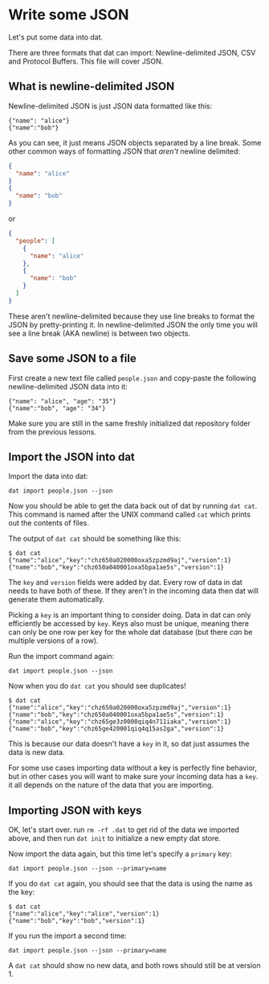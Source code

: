 # Write some JSON

Let's put some data into dat.

There are three formats that dat can import: Newline-delimited JSON, CSV and Protocol Buffers. This file will cover JSON.

## What is newline-delimited JSON

Newline-delimited JSON is just JSON data formatted like this:

```
{"name": "alice"}
{"name":"bob"}
```

As you can see, it just means JSON objects separated by a line break. Some other common ways of formatting JSON that *aren't* newline delimited:

```JSON
{
  "name": "alice"
}
{
  "name": "bob"
}
```

or 

```JSON
{
  "people": [
    {
      "name": "alice"
    },
    {
      "name": "bob"
    }
  ]
}
```

These aren't newline-delimited because they use line breaks to format the JSON by pretty-printing it. In newline-delimited JSON the only time you will see a line break (AKA newline) is between two objects.

## Save some JSON to a file

First create a new text file called `people.json` and copy-paste the following newline-delimited JSON data into it:

```
{"name": "alice", "age": "35"}
{"name":"bob", "age": "34"}
```

Make sure you are still in the same freshly initialized dat repository folder from the previous lessons.

## Import the JSON into dat

Import the data into dat:

```
dat import people.json --json
```

Now you should be able to get the data back out of dat by running `dat cat`. This command is named after the UNIX command called `cat` which prints out the contents of files.

The output of `dat cat` should be something like this:

```
$ dat cat
{"name":"alice","key":"chz650a020000oxa5zpzmd9aj","version":1}
{"name":"bob","key":"chz650a040001oxa5bpa1ae5s","version":1}
```

The `key` and `version` fields were added by dat. Every row of data in dat needs to have both of these. If they aren't in the incoming data then dat will generate them automatically. 

Picking a `key` is an important thing to consider doing. Data in dat can only efficiently be accessed by `key`. Keys also must be unique, meaning there can only be one row per key for the whole dat database (but there *can* be multiple versions of a row).

Run the import command again:

```
dat import people.json --json
```

Now when you do `dat cat` you should see duplicates!

```
$ dat cat
{"name":"alice","key":"chz650a020000oxa5zpzmd9aj","version":1}
{"name":"bob","key":"chz650a040001oxa5bpa1ae5s","version":1}
{"name":"alice","key":"chz65ge3z0000qiq4n711iaka","version":1}
{"name":"bob","key":"chz65ge420001qiq4q15as2ga","version":1}
```

This is because our data doesn't have a `key` in it, so dat just assumes the data is new data.

For some use cases importing data without a key is perfectly fine behavior, but in other cases you will want to make sure your incoming data has a `key`. it all depends on the nature of the data that you are importing.

## Importing JSON with keys

OK, let's start over. run `rm -rf .dat` to get rid of the data we imported above, and then run `dat init` to initialize a new empty dat store.

Now import the data again, but this time let's specify a `primary` key:

```
dat import people.json --json --primary=name
```

If you do `dat cat` again, you should see that the data is using the name as the key:

```
$ dat cat
{"name":"alice","key":"alice","version":1}
{"name":"bob","key":"bob","version":1}
```

If you run the import a second time:

```
dat import people.json --json --primary=name
```

A `dat cat` should show no new data, and both rows should still be at version 1.
